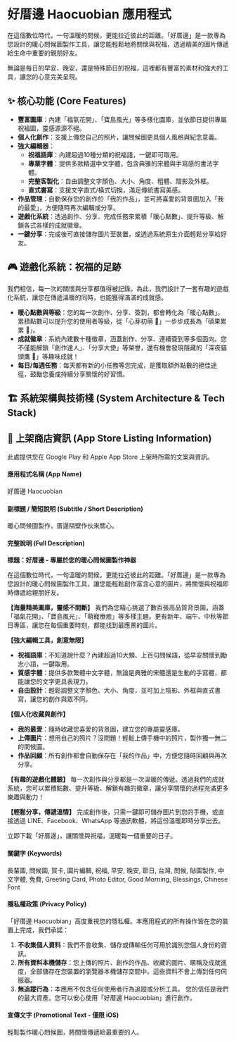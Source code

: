 # 好厝邊 Haocuobian 應用程式

在這個數位時代，一句溫暖的問候，更能拉近彼此的距離。「好厝邊」是一款專為您設計的暖心問候圖製作工具，讓您能輕鬆地將關懷與祝福，透過精美的圖片傳遞給生命中重要的親朋好友。

無論是每日的早安、晚安，還是特殊節日的祝福，這裡都有豐富的素材和強大的工具，讓您的心意完美呈現。

## ✨ 核心功能 (Core Features)

*   **豐富圖庫**：內建「福氣花開」、「寶島風光」等多樣化圖庫，並依節日提供專屬祝福圖，靈感源源不絕。
*   **個人化創作**：支援上傳您自己的照片，讓問候圖更具個人風格與紀念意義。
*   **強大編輯器**：
    *   **祝福語庫**：內建超過10種分類的祝福語，一鍵即可取用。
    *   **專業字體**：提供多款精選中文字體，包含典雅的宋體與手寫感的書法字體。
    *   **完整客製化**：自由調整文字顏色、大小、角度、粗體、陰影及外框。
    *   **直式書寫**：支援文字直式/橫式切換，滿足傳統書寫美感。
*   **作品管理**：自動保存您的創作於「我的作品」，並可將喜愛的背景圖加入「我的最愛」，方便隨時再次編輯或分享。
*   **遊戲化系統**：透過創作、分享、完成任務來累積「暖心點數」、提升等級、解鎖各式各樣的成就徽章。
*   **一鍵分享**：完成後可直接儲存圖片至裝置，或透過系統原生介面輕鬆分享給好友。

## 🎮 遊戲化系統：祝福的足跡

我們相信，每一次的關懷與分享都值得被記錄。為此，我們設計了一套有趣的遊戲化系統，讓您在傳遞溫暖的同時，也能獲得滿滿的成就感。

*   **暖心點數與等級**：您的每一次創作、分享、簽到，都會轉化為「暖心點數」。累積點數可以提升您的使用者等級，從「心芽初萌 🌱」一步步成長為「碩果累累 🍎」。
*   **成就徽章**：系統內建數十種徽章，涵蓋創作、分享、連續簽到等多個面向。您不僅能解鎖「創作達人」、「分享大使」等榮譽，還有機會發現隱藏的「深夜貓頭鷹 🦉」等趣味成就！
*   **每日/每週任務**：每天都有新的小任務等您完成，是獲取額外點數的絕佳途徑，鼓勵您養成持續分享關懷的好習慣。

## 🏗️ 系統架構與技術棧 (System Architecture & Tech Stack)


## 🚀 上架商店資訊 (App Store Listing Information)

此處提供您在 Google Play 和 Apple App Store 上架時所需的文案與資訊。

#### **應用程式名稱 (App Name)**
好厝邊 Haocuobian

#### **副標題 / 簡短說明 (Subtitle / Short Description)**
暖心問候圖製作，厝邊隔壁作伙來關心。

#### **完整說明 (Full Description)**

**標題：好厝邊 - 專屬於您的暖心問候圖製作神器**

在這個數位時代，一句溫暖的問候，更能拉近彼此的距離。「好厝邊」是一款專為您設計的暖心問候圖製作工具，讓您能輕鬆創作富含心意的圖片，將關懷與祝福即時傳遞給親朋好友。

**【海量精美圖庫，靈感不間斷】**
我們為您精心挑選了數百張高品質背景圖，涵蓋「福氣花開」、「寶島風光」、「萌寵療癒」等多樣主題。更有新年、端午、中秋等節日專區，讓您在每個重要時刻，都能找到最應景的圖片。

**【強大編輯工具，創意無限】**
- **祝福語庫**：不知道說什麼？內建超過10大類、上百句問候語，從早安關懷到勵志小語，一鍵取用。
- **質感字體**：提供多款繁體中文字體，無論是典雅的宋體還是生動的手寫體，都能讓您的文字更具表現力。
- **自由設計**：輕鬆調整文字顏色、大小、角度，並可加上陰影、外框與直式書寫，讓您的創作與眾不同。

**【個人化收藏與創作】**
- **我的最愛**：隨時收藏您喜愛的背景圖，建立您的專屬靈感庫。
- **上傳圖片**：想用自己的照片？沒問題！輕鬆上傳手機中的照片，製作獨一無二的問候圖。
- **作品回顧**：所有創作都會自動保存在「我的作品」中，方便您隨時回顧與再次分享。

**【有趣的遊戲化體驗】**
每一次創作與分享都是一次溫暖的傳遞。透過我們的成就系統，您可以累積點數、提升等級、解鎖有趣的徽章，讓分享關懷的過程充滿更多樂趣與動力！

**【輕鬆分享，傳遞溫情】**
完成創作後，只需一鍵即可儲存圖片到您的手機，或直接透過 LINE、Facebook、WhatsApp 等通訊軟體，將這份溫暖即時分享出去。

立即下載「好厝邊」，讓關懷與祝福，溫暖每一個重要的日子。

#### **關鍵字 (Keywords)**
長輩圖, 問候圖, 賀卡, 圖片編輯, 祝福, 早安, 晚安, 節日, 台灣, 問候, 貼圖製作, 中文字體, 免費, Greeting Card, Photo Editor, Good Morning, Blessings, Chinese Font

#### **隱私權政策 (Privacy Policy)**

「好厝邊 Haocuobian」高度重視您的隱私權。本應用程式的所有操作皆在您的裝置上完成，我們承諾：
1.  **不收集個人資料**：我們不會收集、儲存或傳輸任何可用於識別您個人身份的資訊。
2.  **所有資料本機儲存**：您上傳的照片、創作的作品、收藏的圖片、暱稱及成就進度，全部儲存在您裝置的瀏覽器本機儲存空間中。這些資料不會上傳到任何伺服器。
3.  **無追蹤行為**：本應用不包含任何使用者行為追蹤或分析工具。
您的信任是我們的最大資產。您可以安心使用「好厝邊 Haocuobian」進行創作。

#### **宣傳文字 (Promotional Text - 僅限 iOS)**
輕鬆製作暖心問候圖，將關懷傳遞給最重要的人。


